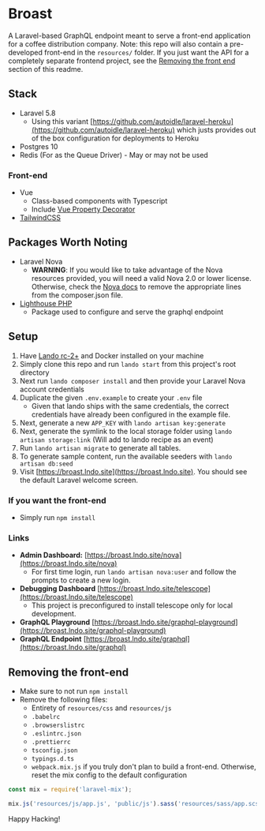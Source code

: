 # Broast

A Laravel-based GraphQL endpoint meant to serve a front-end application for a coffee distribution company. Note: this repo will also contain a pre-developed front-end in the `resources/` folder. If you just want the API for a completely separate frontend project, see the [Removing the front end](##Removing-the-front-end) section of this readme.

## Stack

- Laravel 5.8
  - Using this variant [https://github.com/autoidle/laravel-heroku](https://github.com/autoidle/laravel-heroku) which justs provides out of the box configuration for deployments to Heroku
- Postgres 10
- Redis (For as the Queue Driver) - May or may not be used

### Front-end

- Vue
  - Class-based components with Typescript
  - Include [Vue Property Decorator](https://github.com/kaorun343/vue-property-decorator)
- [TailwindCSS](https://tailwindcss.com/docs/what-is-tailwind)

## Packages Worth Noting

- Laravel Nova
  - **WARNING**: If you would like to take advantage of the Nova resources provided, you will need a valid Nova 2.0 or lower license. Otherwise, check the [Nova docs](https://nova.laravel.com/docs/2.0/installation.html#installing-nova-via-composer) to remove the appropriate lines from the composer.json file.
- [Lighthouse PHP](https://lighthouse-php.com/)
  - Package used to configure and serve the graphql endpoint

## Setup

1. Have [Lando rc-2+](https://docs.devwithlando.io/installation/system-requirements.html) and Docker installed on your machine
2. Simply clone this repo and run `lando start` from this project's root directory
3. Next run `lando composer install` and then provide your Laravel Nova account credentials
4. Duplicate the given `.env.example` to create your `.env` file
   - Given that lando ships with the same credentials, the correct credentials have already been configured in the example file.
5. Next, generate a new `APP_KEY` with `lando artisan key:generate`
6. Next, generate the symlink to the local storage folder using `lando artisan storage:link` (Will add to lando recipe as an event)
7. Run `lando artisan migrate` to generate all tables.
8. To generate sample content, run the available seeders with `lando artisan db:seed`
9. Visit [https://broast.lndo.site](https://broast.lndo.site). You should see the default Laravel welcome screen.

### If you want the front-end

- Simply run `npm install`

### Links

- **Admin Dashboard:** [https://broast.lndo.site/nova](https://broast.lndo.site/nova)
  - For first time login, run `lando artisan nova:user` and follow the prompts to create a new login.
- **Debugging Dashboard** [https://broast.lndo.site/telescope](https://broast.lndo.site/telescope)
  - This project is preconfigured to install telescope only for local development.
- **GraphQL Playground** [https://broast.lndo.site/graphql-playground](https://broast.lndo.site/graphql-playground)
- **GraphQL Endpoint** [https://broast.lndo.site/graphql](https://broast.lndo.site/graphql)

## Removing the front-end

- Make sure to not run `npm install`
- Remove the following files:
  - Entirety of `resources/css` and `resources/js`
  - `.babelrc`
  - `.browserslistrc`
  - `.eslintrc.json`
  - `.prettierrc`
  - `tsconfig.json`
  - `typings.d.ts`
  - `webpack.mix.js` if you truly don't plan to build a front-end. Otherwise, reset the mix config to the default configuration

```js
const mix = require('laravel-mix');

mix.js('resources/js/app.js', 'public/js').sass('resources/sass/app.scss', 'public/css');
```

Happy Hacking!

